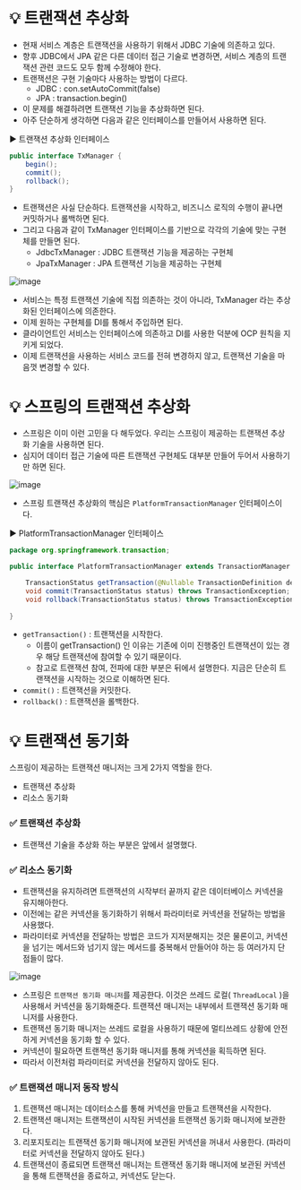 # 💡 트랜잭션 추상화
* 현재 서비스 계층은 트랜잭션을 사용하기 위해서 JDBC 기술에 의존하고 있다.
* 향후 JDBC에서 JPA 같은 다른 데이터 접근 기술로 변경하면, 서비스 계층의 트랜잭션 관련 코드도 모두 함께 수정해야 한다.
* 트랜잭션은 구현 기술마다 사용하는 방법이 다르다.
  * JDBC : con.setAutoCommit(false)
  * JPA : transaction.begin()
* 이 문제를 해결하려면 트랜잭션 기능을 추상화하면 된다.
* 아주 단순하게 생각하면 다음과 같은 인터페이스를 만들어서 사용하면 된다.

▶️ 트랜잭션 추상화 인터페이스
```java
public interface TxManager {
    begin();
    commit();
    rollback();
}
```
* 트랜잭션은 사실 단순하다. 트랜잭션을 시작하고, 비즈니스 로직의 수행이 끝나면 커밋하거나 롤백하면 된다.
* 그리고 다음과 같이 TxManager 인터페이스를 기반으로 각각의 기술에 맞는 구현체를 만들면 된다.
  * JdbcTxManager : JDBC 트랜잭션 기능을 제공하는 구현체
  * JpaTxManager : JPA 트랜잭션 기능을 제공하는 구현체

![image](https://github.com/shin-je-woo/TIL/assets/39439576/7b1a62f9-a7db-41af-a67e-9e8e684bd0e8)
* 서비스는 특정 트랜잭션 기술에 직접 의존하는 것이 아니라, TxManager 라는 추상화된 인터페이스에 의존한다. 
* 이제 원하는 구현체를 DI를 통해서 주입하면 된다.
* 클라이언트인 서비스는 인터페이스에 의존하고 DI를 사용한 덕분에 OCP 원칙을 지키게 되었다. 
* 이제 트랜잭션을 사용하는 서비스 코드를 전혀 변경하지 않고, 트랜잭션 기술을 마음껏 변경할 수 있다.

# 💡 스프링의 트랜잭션 추상화
* 스프링은 이미 이런 고민을 다 해두었다. 우리는 스프링이 제공하는 트랜잭션 추상화 기술을 사용하면 된다.
* 심지어 데이터 접근 기술에 따른 트랜잭션 구현체도 대부분 만들어 두어서 사용하기만 하면 된다.

![image](https://github.com/shin-je-woo/TIL/assets/39439576/ef9a28ba-2e24-4feb-bf8a-ddd90ab530d7)
* 스프링 트랜잭션 추상화의 핵심은 `PlatformTransactionManager` 인터페이스이다.

▶️ PlatformTransactionManager 인터페이스
```java
package org.springframework.transaction;

public interface PlatformTransactionManager extends TransactionManager {

    TransactionStatus getTransaction(@Nullable TransactionDefinition definition) throws TransactionException;
    void commit(TransactionStatus status) throws TransactionException;
    void rollback(TransactionStatus status) throws TransactionException;
    
}
```
* `getTransaction()` : 트랜잭션을 시작한다.
  * 이름이 getTransaction() 인 이유는 기존에 이미 진행중인 트랜잭션이 있는 경우 해당 트랜잭션에 참여할 수 있기 때문이다.
  * 참고로 트랜잭션 참여, 전파에 대한 부분은 뒤에서 설명한다. 지금은 단순히 트랜잭션을 시작하는 것으로 이해하면 된다.
* `commit()` : 트랜잭션을 커밋한다.
* `rollback()` : 트랜잭션을 롤백한다.

# 💡 트랜잭션 동기화
스프링이 제공하는 트랜잭션 매니저는 크게 2가지 역할을 한다.
* 트랜잭션 추상화
* 리소스 동기화

### ✅ 트랜잭션 추상화
* 트랜잭션 기술을 추상화 하는 부분은 앞에서 설명했다.

### ✅ 리소스 동기화
* 트랜잭션을 유지하려면 트랜잭션의 시작부터 끝까지 같은 데이터베이스 커넥션을 유지해아한다. 
* 이전에는 같은 커넥션을 동기화하기 위해서 파라미터로 커넥션을 전달하는 방법을 사용했다.
* 파라미터로 커넥션을 전달하는 방법은 코드가 지저분해지는 것은 물론이고, 커넥션을 넘기는 메서드와 넘기지 않는 메서드를 중복해서 만들어야 하는 등 여러가지 단점들이 많다.

![image](https://github.com/shin-je-woo/TIL/assets/39439576/14f49302-7a9f-477a-b5e7-f3edbf4513c3)
* 스프링은 `트랜잭션 동기화 매니저`를 제공한다. 이것은 쓰레드 로컬( `ThreadLocal` )을 사용해서 커넥션을 동기화해준다. 트랜잭션 매니저는 내부에서 트랜잭션 동기화 매니저를 사용한다.
* 트랜잭션 동기화 매니저는 쓰레드 로컬을 사용하기 때문에 멀티쓰레드 상황에 안전하게 커넥션을 동기화 할 수 있다. 
* 커넥션이 필요하면 트랜잭션 동기화 매니저를 통해 커넥션을 획득하면 된다. 
* 따라서 이전처럼 파라미터로 커넥션을 전달하지 않아도 된다.

### ✅ 트랜잭션 매니저 동작 방식
1. 트랜잭션 매니저는 데이터소스를 통해 커넥션을 만들고 트랜잭션을 시작한다.
2. 트랜잭션 매니저는 트랜잭션이 시작된 커넥션을 트랜잭션 동기화 매니저에 보관한다.
3. 리포지토리는 트랜잭션 동기화 매니저에 보관된 커넥션을 꺼내서 사용한다. (파라미터로 커넥션을 전달하지 않아도 된다.)
4. 트랜잭션이 종료되면 트랜잭션 매니저는 트랜잭션 동기화 매니저에 보관된 커넥션을 통해 트랜잭션을 종료하고, 커넥션도 닫는다.
